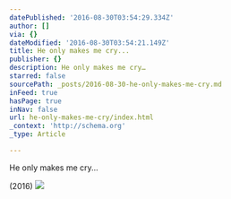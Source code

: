 ```yaml
---
datePublished: '2016-08-30T03:54:29.334Z'
author: []
via: {}
dateModified: '2016-08-30T03:54:21.149Z'
title: He only makes me cry...
publisher: {}
description: He only makes me cry…
starred: false
sourcePath: _posts/2016-08-30-he-only-makes-me-cry.md
inFeed: true
hasPage: true
inNav: false
url: he-only-makes-me-cry/index.html
_context: 'http://schema.org'
_type: Article

---
```

He only makes me cry...

(2016)
![](https://the-grid-user-content.s3-us-west-2.amazonaws.com/ff8801e9-6cee-4880-8ba3-22c1cf3c2fdb.jpg)